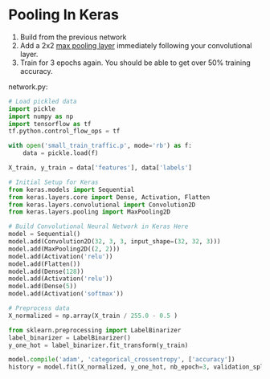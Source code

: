 # Pooling In Keras

1. Build from the previous network
2. Add a 2x2 [max pooling layer](https://keras.io/layers/pooling/#maxpooling2d) immediately following your convolutional layer.
3. Train for 3 epochs again. You should be able to get over 50% training accuracy.

network.py:

```python
# Load pickled data
import pickle
import numpy as np
import tensorflow as tf
tf.python.control_flow_ops = tf

with open('small_train_traffic.p', mode='rb') as f:
    data = pickle.load(f)

X_train, y_train = data['features'], data['labels']

# Initial Setup for Keras
from keras.models import Sequential
from keras.layers.core import Dense, Activation, Flatten
from keras.layers.convolutional import Convolution2D
from keras.layers.pooling import MaxPooling2D

# Build Convolutional Neural Network in Keras Here
model = Sequential()
model.add(Convolution2D(32, 3, 3, input_shape=(32, 32, 3)))
model.add(MaxPooling2D((2, 2)))
model.add(Activation('relu'))
model.add(Flatten())
model.add(Dense(128))
model.add(Activation('relu'))
model.add(Dense(5))
model.add(Activation('softmax'))

# Preprocess data
X_normalized = np.array(X_train / 255.0 - 0.5 )

from sklearn.preprocessing import LabelBinarizer
label_binarizer = LabelBinarizer()
y_one_hot = label_binarizer.fit_transform(y_train)

model.compile('adam', 'categorical_crossentropy', ['accuracy'])
history = model.fit(X_normalized, y_one_hot, nb_epoch=3, validation_split=0.2)
```
